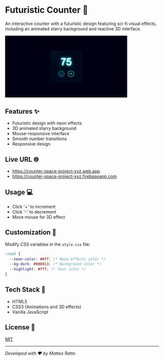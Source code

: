 # Futuristic Counter 🚀

An interactive counter with a futuristic design featuring sci-fi visual effects, including an animated starry background and reactive 3D interface.

[<img src="./screen/screen.png" alt="Project Screenshot" width="400"/>](./screen/screen.png)

## Features ✨

- Futuristic design with neon effects
- 3D animated starry background
- Mouse-responsive interface
- Smooth number transitions
- Responsive design

## Live URL 🌐

- https://counter-space-project-xyz.web.app
- https://counter-space-project-xyz.firebaseapp.com

## Usage 💻

- Click '+' to increment
- Click '-' to decrement
- Move mouse for 3D effect

## Customization 🎨

Modify CSS variables in the `style.css` file:

```css
:root {
  --neon-color: #0ff; /* Neon effects color */
  --bg-dark: #000013; /* Background color */
  --highlight: #fff; /* Text color */
}
```

## Tech Stack 🔧

- HTML5
- CSS3 (Animations and 3D effects)
- Vanilla JavaScript

## License 📄

[MIT](./LICENSE)

---

_Developed with ❤️ by Matteo Ratto_

